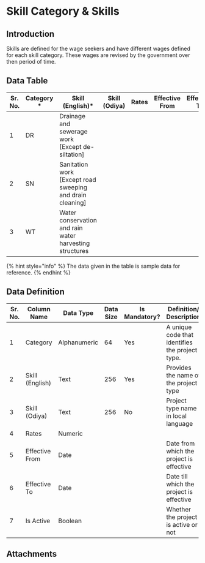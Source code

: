 # Skill Category & Skills

## Introduction

Skills are defined for the wage seekers and have different wages defined for each skill category.  These wages are revised by the government over then period of time.

## Data Table

| Sr. No. | Category \* | Skill (English)\*                                          | Skill (Odiya) | Rates | Effective From | Effective To | Is Active |
| ------- | ----------- | ---------------------------------------------------------- | ------------- | ----- | -------------- | ------------ | --------- |
| 1       | DR          | Drainage and sewerage work \[Except de-siltation]          |               |       |                |              |           |
| 2       | SN          | Sanitation work \[Except road sweeping and drain cleaning] |               |       |                |              |           |
| 3       | WT          | Water conservation and rain water harvesting structures    |               |       |                |              |           |

{% hint style="info" %}
The data given in the table is sample data for reference.
{% endhint %}

## Data Definition

| Sr. No. | Column Name     | Data Type    | Data Size | Is Mandatory? | Definition/ Description                         |
| ------- | --------------- | ------------ | --------- | ------------- | ----------------------------------------------- |
| 1       | Category        | Alphanumeric | 64        | Yes           | A unique code that identifies the project type. |
| 2       | Skill (English) | Text         | 256       | Yes           | Provides the name of the project type           |
| 3       | Skill (Odiya)   | Text         | 256       | No            | Project type name in local language             |
| 4       | Rates           | Numeric      |           |               |                                                 |
| 5       | Effective From  | Date         |           |               | Date from which the project is effective        |
| 6       | Effective To    | Date         |           |               | Date till which the project is effective        |
| 7       | Is Active       | Boolean      |           |               | Whether the project is active or not            |

## Attachments

